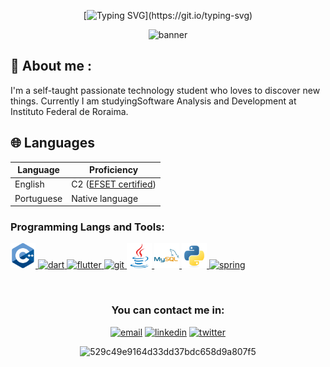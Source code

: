 
<div align="center">

[![Typing SVG](https://readme-typing-svg.demolab.com?font=Fira+Code&pause=1000&color=529A4C\&center=true&vCenter=true&random=false&width=435&lines=%E2%AD%90+Welcome+to+my+profile!;%E2%AD%90+I'm+Ernany.)](https://git.io/typing-svg)


![banner](https://github.com/ernanyJ/ernanyJ/assets/124080522/139ede5e-a8c7-4af3-a51c-d6d7544674c9)

<div>

<div align="left">

## 🍄 About me :
<p> I'm a self-taught passionate technology student who loves to discover new things. Currently I am studyingSoftware Analysis and Development at Instituto Federal de Roraima. <p>




## 🌐 Languages 

| Language      | Proficiency                                                               |
| ------------- | ------------------------------------------------------------------------- |
| English | C2 ([EFSET certified](https://www.efset.org/cert/Qun2PC)) |
| Portuguese | Native language  |

<h3 align="left">Programming Langs and Tools:</h3>
<p align="left"> <a href="https://www.w3schools.com/cpp/" target="_blank" rel="noreferrer"> <img src="https://raw.githubusercontent.com/devicons/devicon/master/icons/cplusplus/cplusplus-original.svg" alt="cplusplus" width="40" height="40"/> </a> <a href="https://dart.dev" target="_blank" rel="noreferrer"> <img src="https://www.vectorlogo.zone/logos/dartlang/dartlang-icon.svg" alt="dart" width="40" height="40"/> </a> <a href="https://flutter.dev" target="_blank" rel="noreferrer"> <img src="https://www.vectorlogo.zone/logos/flutterio/flutterio-icon.svg" alt="flutter" width="40" height="40"/> </a> <a href="https://git-scm.com/" target="_blank" rel="noreferrer"> <img src="https://www.vectorlogo.zone/logos/git-scm/git-scm-icon.svg" alt="git" width="40" height="40"/> </a> <a href="https://www.java.com" target="_blank" rel="noreferrer"> <img src="https://raw.githubusercontent.com/devicons/devicon/master/icons/java/java-original.svg" alt="java" width="40" height="40"/> </a> <a href="https://www.mysql.com/" target="_blank" rel="noreferrer"> <img src="https://raw.githubusercontent.com/devicons/devicon/master/icons/mysql/mysql-original-wordmark.svg" alt="mysql" width="40" height="40"/> </a> <a href="https://www.python.org" target="_blank" rel="noreferrer"> <img src="https://raw.githubusercontent.com/devicons/devicon/master/icons/python/python-original.svg" alt="python" width="40" height="40"/> </a> <a href="https://spring.io/" target="_blank" rel="noreferrer"> <img src="https://www.vectorlogo.zone/logos/springio/springio-icon.svg" alt="spring" width="40" height="40"/> </a> </p>

<br>
<div align="center">

<div>
  
### You can contact me in: 

[![email](https://img.shields.io/badge/Gmail-D14836?style=for-the-badge&logo=gmail&logoColor=white)](mailto:julioernany@gmail.com) 
[![linkedin](https://img.shields.io/badge/LinkedIn-0077B5?style=for-the-badge&logo=linkedin&logoColor=white)](https://www.linkedin.com/in/julioernany/)
[![twitter](https://img.shields.io/badge/Twitter-1DA1F2?style=for-the-badge&logo=twitter&logoColor=white)](https://twitter.com/devcafeinado)

![529c49e9164d33dd37bdc658d9a807f5](https://github.com/ernanyJ/ernanyJ/assets/124080522/3163b3ad-1229-42c6-a14f-336c4913e461)



